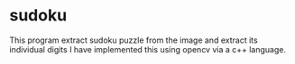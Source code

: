 # sudoku

This program extract sudoku puzzle from the image and extract its individual digits
I have implemented this using opencv via a c++ language.

